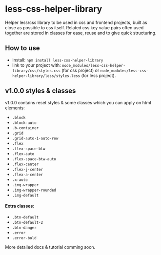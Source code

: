 # less-css-helper-library

Helper less/css library to be used in css and frontend projects, built as close as possible to css itself. Related css key value pairs often used together are stored in classes for ease, reuse and to give quick structuring.

## How to use
* Install: `npm install less-css-helper-library`
* link to your project with: `node_modules/less-css-helper-library/css/styles.css` (for css project) or `node_modules/less-css-helper-library/less/styles.less` (for less project).

## v1.0.0 styles & classes
v1.0.0 contains reset styles & some classes which you can apply on html elements:

* `.block` 
* `.block-auto`
* `.b-container` 
* `.grid`
* `.grid-auto-1-auto-row` 
* `.flex` 
* `.flex-space-btw` 
* `.flex-auto` 
* `.flex-space-btw-auto` 
* `.flex-center` 
* `.flex-j-center` 
* `.flex-a-center` 
* `.x-auto` 
* `.img-wrapper` 
* `.img-wrapper-rounded` 
* `.img-default`

#### Extra classes:
* `.btn-default` 
* `.btn-default-2` 
* `.btn-danger`
* `.error`
* `.error-bold`

More detailed docs & tutorial comming soon.

